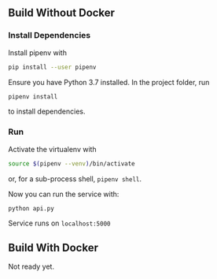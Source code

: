 ## Build Without Docker
### Install Dependencies
Install pipenv with

```bash
pip install --user pipenv
```
Ensure you have Python 3.7 installed.
In the project folder, run 
```bash
pipenv install
```
to install dependencies.

### Run
Activate the virtualenv with
```bash
source $(pipenv --venv)/bin/activate
```
or, for a sub-process shell, `pipenv shell`.

Now you can run the service with:
```
python api.py
```
Service runs on `localhost:5000`

## Build With Docker
Not ready yet.